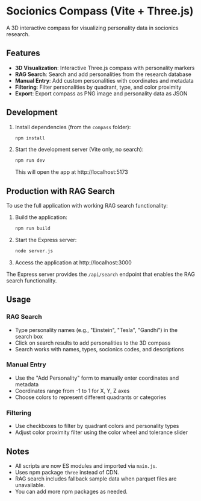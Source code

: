 # Socionics Compass (Vite + Three.js)

A 3D interactive compass for visualizing personality data in socionics research.

## Features

- **3D Visualization**: Interactive Three.js compass with personality markers
- **RAG Search**: Search and add personalities from the research database
- **Manual Entry**: Add custom personalities with coordinates and metadata
- **Filtering**: Filter personalities by quadrant, type, and color proximity
- **Export**: Export compass as PNG image and personality data as JSON

## Development

1. Install dependencies (from the `compass` folder):
   ```bash
   npm install
   ```

2. Start the development server (Vite only, no search):
   ```bash
   npm run dev
   ```
   This will open the app at http://localhost:5173

## Production with RAG Search

To use the full application with working RAG search functionality:

1. Build the application:
   ```bash
   npm run build
   ```

2. Start the Express server:
   ```bash
   node server.js
   ```
   
3. Access the application at http://localhost:3000

The Express server provides the `/api/search` endpoint that enables the RAG search functionality.

## Usage

### RAG Search
- Type personality names (e.g., "Einstein", "Tesla", "Gandhi") in the search box
- Click on search results to add personalities to the 3D compass
- Search works with names, types, socionics codes, and descriptions

### Manual Entry
- Use the "Add Personality" form to manually enter coordinates and metadata
- Coordinates range from -1 to 1 for X, Y, Z axes
- Choose colors to represent different quadrants or categories

### Filtering
- Use checkboxes to filter by quadrant colors and personality types
- Adjust color proximity filter using the color wheel and tolerance slider

## Notes
- All scripts are now ES modules and imported via `main.js`.
- Uses npm package `three` instead of CDN.
- RAG search includes fallback sample data when parquet files are unavailable.
- You can add more npm packages as needed.
